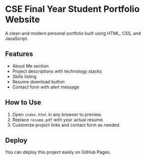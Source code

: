 # CSE Final Year Student Portfolio Website

A clean and modern personal portfolio built using HTML, CSS, and JavaScript.

## Features

- About Me section
- Project descriptions with technology stacks
- Skills listing
- Resume download button
- Contact form with alert message

## How to Use

1. Open `index.html` in any browser to preview.
2. Replace `resume.pdf` with your actual resume.
3. Customize project links and contact form as needed.

## Deploy

You can deploy this project easily on GitHub Pages.

